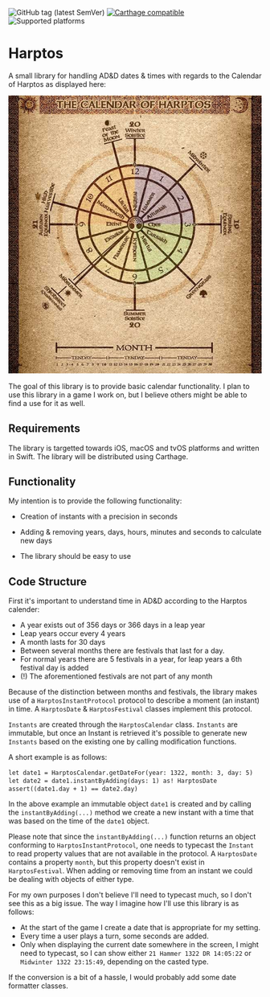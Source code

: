 ![GitHub tag (latest SemVer)](https://img.shields.io/github/tag/wolf81/Harptos.svg) [![Carthage compatible](https://img.shields.io/badge/Carthage-compatible-4BC51D.svg?style=flat)](https://github.com/Carthage/Carthage) ![Supported platforms](https://img.shields.io/static/v1.svg?label=platform&message=macOS%20|%20tvOS%20|%20iOS&color=lightgrey)

# Harptos

A small library for handling AD&D dates & times with regards to the Calendar of Harptos as displayed here:

![](docs/images/calendar-of-harptos.jpg?raw=true)

The goal of this library is to provide basic calendar functionality. I plan to use this library in a game I work on, but I believe others might be able to find a use for it as well.


## Requirements

The library is targetted towards iOS, macOS and tvOS platforms and written in Swift. The library will be distributed using Carthage.


## Functionality

My intention is to provide the following functionality:

- Creation of instants with a precision in seconds

- Adding & removing years, days, hours, minutes and seconds to calculate new days

- The library should be easy to use


## Code Structure

First it's important to understand time in AD&D according to the Harptos calender:

- A year exists out of 356 days or 366 days in a leap year
- Leap years occur every 4 years
- A month lasts for 30 days
- Between several months there are festivals that last for a day. 
- For normal years there are 5 festivals in a year, for leap years a 6th festival day is added
- (!) The aforementioned festivals are not part of any month

Because of the distinction between months and festivals, the library makes use of a `HarptosInstantProtocol` protocol to describe a moment (an instant) in time. A `HarptosDate` & `HarptosFestival` classes implement this protocol. 

`Instants` are created through the `HarptosCalendar` class. `Instants` are immutable, but once an Instant is retrieved it's possible to generate new `Instants` based on the existing one by calling modification functions.

A short example is as follows:

```
let date1 = HarptosCalendar.getDateFor(year: 1322, month: 3, day: 5)
let date2 = date1.instantByAdding(days: 1) as! HarptosDate
assert((date1.day + 1) == date2.day)
```

In the above example an immutable object `date1` is created and by calling the `instantByAdding(...)` method we create a new instant with a time that was based on the time of the `date1` object. 

Please note that since the `instantByAdding(...)` function returns an object conforming to `HarptosInstantProtocol`, one needs to typecast the `Instant` to read property values that are not available in the protocol. A `HarptosDate` contains a property `month`, but this property doesn't exist in `HarptosFestival`. When adding or removing time from an instant we could be dealing with objects of either type.

For my own purposes I don't believe I'll need to typecast much, so I don't see this as a big issue. The way I imagine how I'll use this library is as follows:

- At the start of the game I create a date that is appropriate for my setting.
- Every time a user plays a turn, some seconds are added.
- Only when displaying the current date somewhere in the screen, I might need to typecast, so I can show either `21 Hammer 1322 DR 14:05:22` or `Midwinter 1322 23:15:49`, depending on the casted type.

If the conversion is a bit of a hassle, I would probably add some date formatter classes.